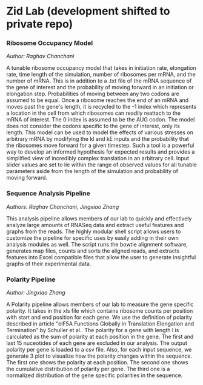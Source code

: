 # Zid Lab (development shifted to private repo)
### Ribosome Occupancy Model
_Author: Raghav Chanchani_

  A tunable ribosome occupancy model that takes in initiation rate, elongation rate, time length of the simulation, number of ribosomes per mRNA, and the number of mRNA. This is in addition to a .txt file of the mRNA sequence of the gene of interest and the probability of moving forward in an initiation or elongation step. Probabilities of moving between any two codons are assumed to be equal. Once a ribosome reaches the end of an mRNA and moves past the gene's length, it is recycled to the -1 index which represents a location in the cell from which ribosomes can readily reattach to the mRNA of interest. The 0 index is assumed to be the AUG codon. The model does not consider the codons specific to the gene of interest, only its length.
  This model can be used to model the effects of various stresses on arbitrary mRNA by modifying the kI and kE inputs and the probability that the ribosomes move forward for a given timestep. Such a tool is a powerful way to develop an informed hypothesis for expected results and provides a simplified view of incredibly complex translation in an arbitrary cell. Input slider values are set to lie within the range of observed values for all tunable parameters aside from the length of the simulation and probability of moving forward.

### Sequence Analysis Pipeline
_Authors: Raghav Chanchani, Jingxiao Zhang_

  This analysis pipeline allows members of our lab to quickly and effectively analyze large amounts of RNASeq data and extract useful features and graphs from the reads. The highly modular shell script allows users to customize the pipeline for specific uses by easily adding in their own analysis modules as well. The script runs the bowtie alignment software, generates map files, counts and sorts the aligned reads, and extracts features into Excel compatible files that allow the user to generate insightful graphs of their experimental data.
 
### Polarity Pipeline
_Author: Jingxiao Zhang_

  A Polarity pipeline allows members of our lab to measure the gene specific polarity. It takes in the xls file which contains ribosome counts per position with start and end position for each gene. We use the definition of polarity described in article "eIF5A Functions Globally in Translation Elongation and Termination" by Schuller et al.. The polarity for a gene with length l is calculated as the sum of polarity at each position in the gene. The first and last 15 nuceotides of each gene are excluded in our analysis.
  The output polarity per gene is loaded to a csv file. Also, for each input sequence, we generate 3 plot to visualize how the polarity changes within the sequence. The first one shows the polarity at each position. The second one shows the cumulative distribution of polarity per gene. The third one is a normalized distribution of the gene specific polarities in the sequence.
 
